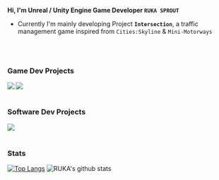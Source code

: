 **Hi, I'm Unreal / Unity Engine Game Developer `RUKA SPROUT`**

- Currently I'm mainly developing Project **`Intersection`**, a traffic management game inspired from `Cities:Skyline` & `Mini-Motorways`

<br>
</br>

### Game Dev Projects

<a href="https://github.com/lutca1320/Intersection">
  <img align="left" src="https://github-readme-stats.vercel.app/api/pin/?username=lutca1320&repo=Intersection" />
</a>
<a href="https://github.com/lutca1320/Together">
  <img align="left" src="https://github-readme-stats.vercel.app/api/pin/?username=lutca1320&repo=Together" />
</a>

<br>
</br>

### Software Dev Projects

<a href="https://github.com/lutca1320/ReadMe">
  <img align="left" src="https://github-readme-stats.vercel.app/api/pin/?username=lutca1320&repo=ReadMe" />
</a>

<br>
</br>

### Stats

[![Top Langs](https://github-readme-stats.vercel.app/api/top-langs/?username=lutca1320&hide=html,Python)](https://github.com/anuraghazra/github-readme-stats)
![RUKA's github stats](https://github-readme-stats.vercel.app/api?username=lutca1320&show_icons=true&include_all_commits=true&count_private=true&hide=contribs,prs)

